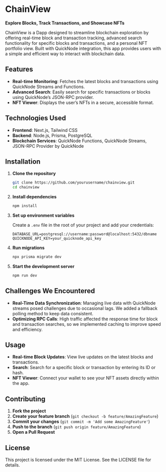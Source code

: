 # ChainView

**Explore Blocks, Track Transactions, and Showcase NFTs**

ChainView is a Dapp designed to streamline blockchain exploration by offering real-time block and transaction tracking, advanced search functionality for specific blocks and transactions, and a personal NFT portfolio view. Built with QuickNode integration, this app provides users with a simple and efficient way to interact with blockchain data.

## Features

- **Real-time Monitoring**: Fetches the latest blocks and transactions using QuickNode Streams and Functions.
- **Advanced Search**: Easily search for specific transactions or blocks using QuickNode’s JSON-RPC provider.
- **NFT Viewer**: Displays the user’s NFTs in a secure, accessible format.

## Technologies Used

- **Frontend**: Next.js, Tailwind CSS
- **Backend**: Node.js, Prisma, PostgreSQL
- **Blockchain Services**: QuickNode Functions, QuickNode Streams, JSON-RPC Provider by QuickNode

## Installation

1. **Clone the repository**

    ```bash
    git clone https://github.com/yourusername/chainview.git
    cd chainview
    ```

2. **Install dependencies**

    ```bash
    npm install
    ```

3. **Set up environment variables**

    Create a `.env` file in the root of your project and add your credentials:

    ```env
    DATABASE_URL=postgresql://username:password@localhost:5432/dbname
    QUICKNODE_API_KEY=your_quicknode_api_key
    ```

4. **Run migrations**

    ```bash
    npx prisma migrate dev
    ```

5. **Start the development server**

    ```bash
    npm run dev
    ```

## Challenges We Encountered

- **Real-Time Data Synchronization**: Managing live data with QuickNode streams posed challenges due to occasional lags. We added a fallback polling method to keep data consistent.
- **Optimizing RPC Calls**: High traffic affected the response time for block and transaction searches, so we implemented caching to improve speed and efficiency.

## Usage

- **Real-time Block Updates**: View live updates on the latest blocks and transactions.
- **Search**: Search for a specific block or transaction by entering its ID or hash.
- **NFT Viewer**: Connect your wallet to see your NFT assets directly within the app.

## Contributing

1. **Fork the project**
2. **Create your feature branch** (`git checkout -b feature/AmazingFeature`)
3. **Commit your changes** (`git commit -m 'Add some AmazingFeature'`)
4. **Push to the branch** (`git push origin feature/AmazingFeature`)
5. **Open a Pull Request**

## License

This project is licensed under the MIT License. See the LICENSE file for details.
